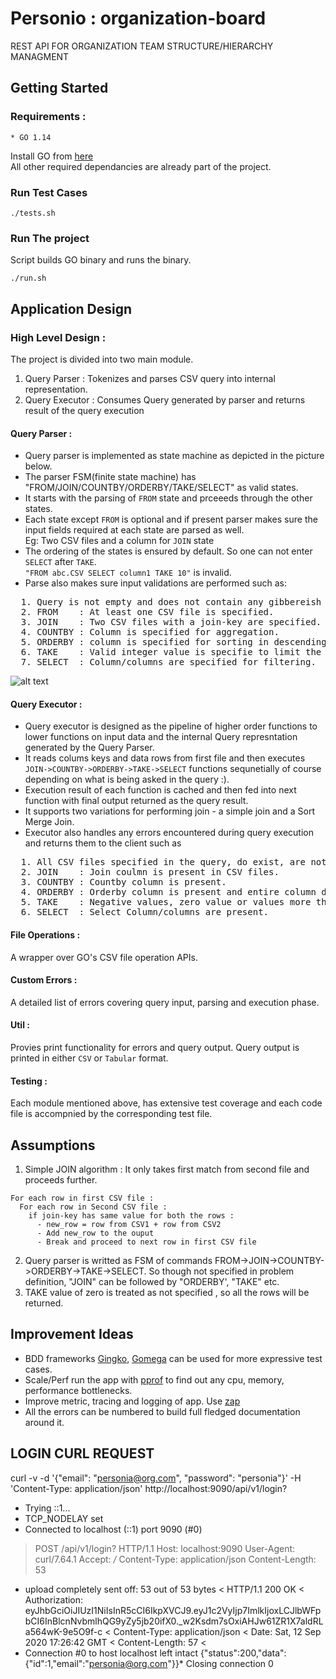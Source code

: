 # Personio : organization-board
REST API FOR ORGANIZATION TEAM STRUCTURE/HIERARCHY MANAGMENT

## Getting Started

### Requirements :
```
* GO 1.14
```
Install GO from [here](https://golang.org/dl/) <br/>
All other required dependancies are already part of the project.

### Run Test Cases
```
./tests.sh
```
### Run The project
Script builds GO binary and runs the binary.
```
./run.sh
```

## Application Design

### High Level Design :
The project is divided into two main module.<br/>
1. Query Parser : Tokenizes and parses CSV query into internal representation.
2. Query Executor : Consumes Query generated by parser and returns result of the query execution

#### Query Parser :
* Query parser is implemented as state machine as depicted in the picture below.
* The parser FSM(finite state machine) has "FROM/JOIN/COUNTBY/ORDERBY/TAKE/SELECT" as valid states.
* It starts with the parsing of `FROM` state and prceeeds through the other states.
* Each state except `FROM` is optional and if present parser makes sure the input fields required at each state are parsed as well. <br/>Eg: Two CSV files and a column for `JOIN` state
* The ordering of the states is ensured by default. So one can not enter `SELECT` after `TAKE`.<br/> `"FROM abc.CSV SELECT column1 TAKE 10"` is invalid.
* Parse also makes sure input validations are performed such as:<br/>
<pre>
  1. Query is not empty and does not contain any gibbereish or non-parseable tokens.
  2. FROM    : At least one CSV file is specified.
  3. JOIN    : Two CSV files with a join-key are specified.
  4. COUNTBY : Column is specified for aggregation.
  5. ORDERBY : column is specified for sorting in descending order.
  6. TAKE    : Valid integer value is specifie to limit the output size.
  7. SELECT  : Column/columns are specified for filtering.
</pre>

![alt text](Query-FSM.jpg "Query FSM")

#### Query Executor :
* Query executor is designed as the pipeline of higher order functions to lower functions on input data and the internal Query represntation generated by the Query Parser.
* It reads colums keys and data rows from first file and then executes `JOIN->COUNTBY->ORDERBY->TAKE->SELECT` functions sequnetially of course depending on what is being asked in the query :).
* Execution result of each function is cached and then fed into next function with final output returned as the query result.
* It supports two variations for performing join - a simple join and a Sort Merge Join.
* Executor also handles any errors encountered during query execution and returns them to the client such as
<pre>
  1. All CSV files specified in the query, do exist, are not empty and there are valid permissions to access them.
  2. JOIN    : Join coulmn is present in CSV files.
  3. COUNTBY : Countby column is present.
  4. ORDERBY : Orderby column is present and entire column data is in integer format.
  5. TAKE    : Negative values, zero value or values more than data size are handled.
  6. SELECT  : Select Column/columns are present.
</pre>
#### File Operations :
A wrapper over GO's CSV file operation APIs.
#### Custom Errors :
A detailed list of errors covering query input, parsing and execution phase.
#### Util :
Provies print functionality for errors and query output.
Query output is printed in either `CSV` or `Tabular` format.
#### Testing :
Each module mentioned above, has extensive test coverage and each code file is accompnied by the corresponding test file.


## Assumptions
1. Simple JOIN algorithm : It only takes first match from second file and proceeds further.
```
For each row in first CSV file :
  For each row in Second CSV file :
    if join-key has same value for both the rows :
      - new_row = row from CSV1 + row from CSV2
      - Add new_row to the ouput
      - Break and proceed to next row in first CSV file
```
2. Query parser is writted as FSM of commands FROM->JOIN->COUNTBY->ORDERBY->TAKE->SELECT. So though not specified in problem definition, "JOIN" can be followed by "ORDERBY', "TAKE" etc.
3. TAKE value of zero is treated as not specified , so all the rows will be returned.

## Improvement Ideas
* BDD frameworks [Gingko](https://onsi.github.io/ginkgo/), [Gomega](https://onsi.github.io/gomega/) can be used for more expressive test cases.
* Scale/Perf run the app with [pprof](https://blog.golang.org/pprof) to find out any cpu, memory, performance bottlenecks.
* Improve metric, tracing and logging of app. Use [zap](https://github.com/uber-go/zap)
* All the errors can be numbered to build full fledged documentation around it.

## LOGIN CURL REQUEST
curl -v -d '{"email": "personia@org.com", "password": "personia"}' -H 'Content-Type: application/json' http://localhost:9090/api/v1/login?
*   Trying ::1...
* TCP_NODELAY set
* Connected to localhost (::1) port 9090 (#0)
> POST /api/v1/login? HTTP/1.1
> Host: localhost:9090
> User-Agent: curl/7.64.1
> Accept: */*
> Content-Type: application/json
> Content-Length: 53
>
* upload completely sent off: 53 out of 53 bytes
< HTTP/1.1 200 OK
< Authorization: eyJhbGciOiJIUzI1NiIsInR5cCI6IkpXVCJ9.eyJ1c2VyIjp7ImlkIjoxLCJlbWFpbCI6InBlcnNvbmlhQG9yZy5jb20ifX0._w2Ksdm7sOxiAHJw61ZR1X7aldRLa564wK-9e5O9f-c
< Content-Type: application/json
< Date: Sat, 12 Sep 2020 17:26:42 GMT
< Content-Length: 57
<
* Connection #0 to host localhost left intact
{"status":200,"data":{"id":1,"email":"personia@org.com"}}* Closing connection 0

